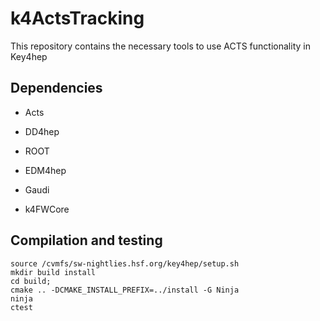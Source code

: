 # k4ActsTracking


This repository contains the necessary tools to use ACTS functionality in Key4hep


## Dependencies

* Acts

* DD4hep

* ROOT

* EDM4hep

* Gaudi

* k4FWCore

## Compilation and testing


```
source /cvmfs/sw-nightlies.hsf.org/key4hep/setup.sh
mkdir build install
cd build;
cmake .. -DCMAKE_INSTALL_PREFIX=../install -G Ninja
ninja
ctest
```

